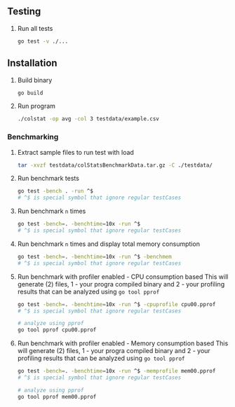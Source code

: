 ## Testing

1. Run all tests
    ```sh
    go test -v ./...
    ```

## Installation

1. Build binary
    ```sh
    go build
    ```

1. Run program
    ```sh
    ./colstat -op avg -col 3 testdata/example.csv
    ```


### Benchmarking

1. Extract sample files to run test with load
    ```sh
    tar -xvzf testdata/colStatsBenchmarkData.tar.gz -C ./testdata/
    ```

1. Run benchmark tests
    ```sh
    go test -bench . -run ^$
    # ^$ is special symbol that ignore regular testCases
    ```

1. Run benchmark `n` times
    ```sh
    go test -bench=. -benchtime=10x -run ^$
    # ^$ is special symbol that ignore regular testCases
    ```


1. Run benchmark `n` times and display total memory consumption
    ```sh
    go test -bench=. -benchtime=10x -run ^$ -benchmem 
    # ^$ is special symbol that ignore regular testCases
    ```


1. Run benchmark with profiler enabled - CPU consumption based
    This will generate (2) files, 1 - your progra compiled binary and 2 - your profiling results that can be analyzed using `go tool pprof`
    ```sh
    go test -bench=. -benchtime=10x -run ^$ -cpuprofile cpu00.pprof
    # ^$ is special symbol that ignore regular testCases

    # analyze using pprof
    go tool pprof cpu00.pprof
    ```


1. Run benchmark with profiler enabled - Memory consumption based
    This will generate (2) files, 1 - your progra compiled binary and 2 - your profiling results that can be analyzed using `go tool pprof`
    ```sh
    go test -bench=. -benchtime=10x -run ^$ -memprofile mem00.pprof
    # ^$ is special symbol that ignore regular testCases

    # analyze using pprof
    go tool pprof mem00.pprof
    ```

